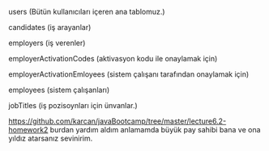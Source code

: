 users (Bütün kullanıcıları içeren ana tablomuz.)

candidates (iş arayanlar)

employers (iş verenler)

employerActivationCodes (aktivasyon kodu ile onaylamak için)

employerActivationEmloyees (sistem çalışanı tarafından onaylamak için)

employees (sistem çalışanları)

jobTitles (iş pozisoynları için ünvanlar.)

https://github.com/karcan/javaBootcamp/tree/master/lecture6.2-homework2 burdan yardım aldım anlamamda büyük pay sahibi bana ve ona yıldız atarsanız sevinirim.
